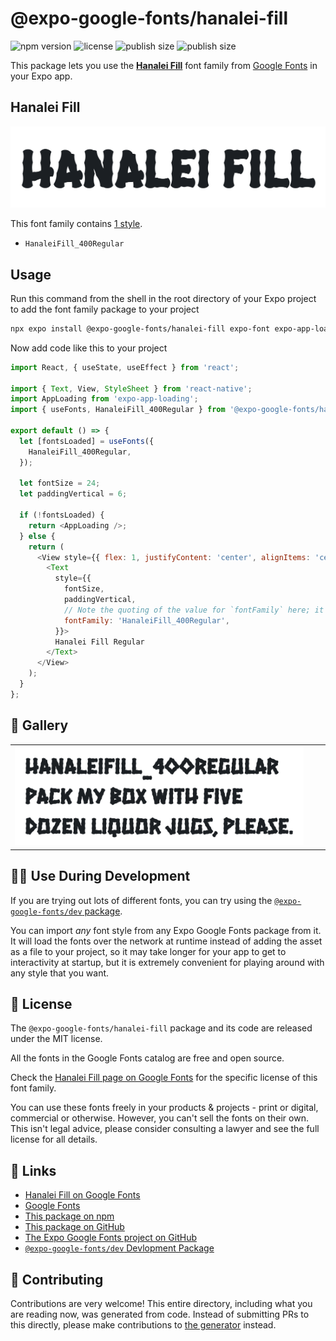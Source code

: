 # @expo-google-fonts/hanalei-fill

![npm version](https://flat.badgen.net/npm/v/@expo-google-fonts/hanalei-fill)
![license](https://flat.badgen.net/github/license/expo/google-fonts)
![publish size](https://flat.badgen.net/packagephobia/install/@expo-google-fonts/hanalei-fill)
![publish size](https://flat.badgen.net/packagephobia/publish/@expo-google-fonts/hanalei-fill)

This package lets you use the [**Hanalei Fill**](https://fonts.google.com/specimen/Hanalei+Fill) font family from [Google Fonts](https://fonts.google.com/) in your Expo app.

## Hanalei Fill

![Hanalei Fill](./font-family.png)

This font family contains [1 style](#-gallery).

- `HanaleiFill_400Regular`

## Usage

Run this command from the shell in the root directory of your Expo project to add the font family package to your project
```sh
npx expo install @expo-google-fonts/hanalei-fill expo-font expo-app-loading
```

Now add code like this to your project
```js
import React, { useState, useEffect } from 'react';

import { Text, View, StyleSheet } from 'react-native';
import AppLoading from 'expo-app-loading';
import { useFonts, HanaleiFill_400Regular } from '@expo-google-fonts/hanalei-fill';

export default () => {
  let [fontsLoaded] = useFonts({
    HanaleiFill_400Regular,
  });

  let fontSize = 24;
  let paddingVertical = 6;

  if (!fontsLoaded) {
    return <AppLoading />;
  } else {
    return (
      <View style={{ flex: 1, justifyContent: 'center', alignItems: 'center' }}>
        <Text
          style={{
            fontSize,
            paddingVertical,
            // Note the quoting of the value for `fontFamily` here; it expects a string!
            fontFamily: 'HanaleiFill_400Regular',
          }}>
          Hanalei Fill Regular
        </Text>
      </View>
    );
  }
};

```

## 🔡 Gallery


||||
|-|-|-|
|![HanaleiFill_400Regular](./HanaleiFill_400Regular.ttf.png)||||


## 👩‍💻 Use During Development

If you are trying out lots of different fonts, you can try using the [`@expo-google-fonts/dev` package](https://github.com/expo/google-fonts/tree/master/font-packages/dev#readme).

You can import *any* font style from any Expo Google Fonts package from it. It will load the fonts
over the network at runtime instead of adding the asset as a file to your project, so it may take longer
for your app to get to interactivity at startup, but it is extremely convenient
for playing around with any style that you want.

## 📖 License

The `@expo-google-fonts/hanalei-fill` package and its code are released under the MIT license.

All the fonts in the Google Fonts catalog are free and open source.

Check the [Hanalei Fill page on Google Fonts](https://fonts.google.com/specimen/Hanalei+Fill) for the specific license of this font family.

You can use these fonts freely in your products & projects - print or digital, commercial or otherwise. However, you can't sell the fonts on their own. This isn't legal advice, please consider consulting a lawyer and see the full license for all details.

## 🔗 Links

- [Hanalei Fill on Google Fonts](https://fonts.google.com/specimen/Hanalei+Fill)
- [Google Fonts](https://fonts.google.com/)
- [This package on npm](https://www.npmjs.com/package/@expo-google-fonts/hanalei-fill)
- [This package on GitHub](https://github.com/expo/google-fonts/tree/master/font-packages/hanalei-fill)
- [The Expo Google Fonts project on GitHub](https://github.com/expo/google-fonts)
- [`@expo-google-fonts/dev` Devlopment Package](https://github.com/expo/google-fonts/tree/master/font-packages/dev)

## 🤝 Contributing

Contributions are very welcome! This entire directory, including what you are reading now, was generated from code. Instead of submitting PRs to this directly, please make contributions to [the generator](https://github.com/expo/google-fonts/tree/master/packages/generator) instead.
